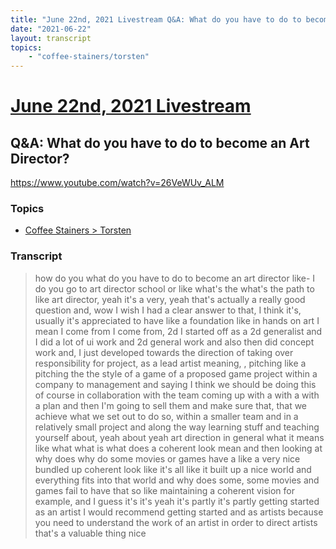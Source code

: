 ```yaml
---
title: "June 22nd, 2021 Livestream Q&A: What do you have to do to become an Art Director?"
date: "2021-06-22"
layout: transcript
topics:
    - "coffee-stainers/torsten"
---
```

# [June 22nd, 2021 Livestream](../2021-06-22.md)
## Q&A: What do you have to do to become an Art Director?
https://www.youtube.com/watch?v=26VeWUv_ALM

### Topics
* [Coffee Stainers > Torsten](../topics/coffee-stainers/torsten.md)

### Transcript

> how do you what do you have to do to become an art director like- I do you go to art director school or like what's the what's the path to like art director, yeah it's a very, yeah that's actually a really good question and, wow I wish I had a clear answer to that, I think it's, usually it's appreciated to have like a foundation like in hands on art I mean I come from I come from, 2d I started off as a 2d generalist and I did a lot of ui work and 2d general work and also then did concept work and, I just developed towards the direction of taking over responsibility for project, as a lead artist meaning, , pitching like a pitching the the style of a game of a proposed game project within a company to management and saying I think we should be doing this of course in collaboration with the team coming up with a with a with a plan and then I'm going to sell them and make sure that, that we achieve what we set out to do so, within a smaller team and in a relatively small project and along the way learning stuff and teaching yourself about, yeah about yeah art direction in general what it means like what what is what does a coherent look mean and then looking at why does why do some movies or games have a like a very nice bundled up coherent look like it's all like it built up a nice world and everything fits into that world and why does some, some movies and games fail to have that so like maintaining a coherent vision for example, and I guess it's it's yeah it's partly it's partly getting started as an artist I would recommend getting started and as artists because you need to understand the work of an artist in order to direct artists that's a valuable thing nice
